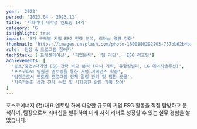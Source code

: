 ```yaml
---
year: '2023'
period: '2023.04 - 2023.11'
title: '사회리더 대학생 멘토링 14기'
category: 'G'
isHighlight: true
impact: '3개 규모별 기업 ESG 전략 분석, 리더십 역량 강화'
thumbnail: 'https://images.unsplash.com/photo-1600880292203-757bb62b4baf?w=400&h=300&fit=crop'
role: '팀장 & 프로그램 참여자'
techStack: ['프레젠테이션', '기업분석', '팀 리딩', 'ESG 리포팅']
achievements: [
  '중소/중견/대기업 ESG 전략 비교 분석 (다니 기획, 유한킴벌리, LG 에너지솔루션)',
  '포스코파워 임원진 멘토링을 통한 기업 거버넌스 학습',
  '팀장으로서 멘토링 프로그램 전체 일정 관리 및 팀원 조율',
  '지속가능한 성장 전략 수립 및 사회공헌 활동 기획 참여'
]
---
```

포스코에너지 (전)대표 멘토링 하에 다양한 규모의 기업 ESG 활동을 직접 탐방하고 분석하며, 팀장으로서 리더십을 발휘하여 미래 사회 리더로 성장할 수 있는 실무 경험을 쌓았습니다. 